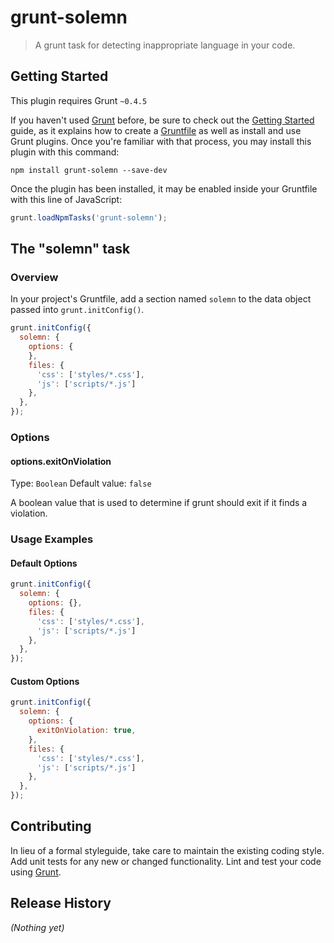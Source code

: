 # grunt-solemn

> A grunt task for detecting inappropriate language in your code.

## Getting Started
This plugin requires Grunt `~0.4.5`

If you haven't used [Grunt](http://gruntjs.com/) before, be sure to check out the [Getting Started](http://gruntjs.com/getting-started) guide, as it explains how to create a [Gruntfile](http://gruntjs.com/sample-gruntfile) as well as install and use Grunt plugins. Once you're familiar with that process, you may install this plugin with this command:

```shell
npm install grunt-solemn --save-dev
```

Once the plugin has been installed, it may be enabled inside your Gruntfile with this line of JavaScript:

```js
grunt.loadNpmTasks('grunt-solemn');
```

## The "solemn" task

### Overview
In your project's Gruntfile, add a section named `solemn` to the data object passed into `grunt.initConfig()`.

```js
grunt.initConfig({
  solemn: {
    options: {
    },
    files: {
      'css': ['styles/*.css'],
      'js': ['scripts/*.js']
    },
  },
});
```

### Options

#### options.exitOnViolation
Type: `Boolean`
Default value: `false`

A boolean value that is used to determine if grunt should exit if it finds a violation.

### Usage Examples

#### Default Options

```js
grunt.initConfig({
  solemn: {
    options: {},
    files: {
      'css': ['styles/*.css'],
      'js': ['scripts/*.js']
    },
  },
});
```

#### Custom Options

```js
grunt.initConfig({
  solemn: {
    options: {
      exitOnViolation: true,
    },
    files: {
      'css': ['styles/*.css'],
      'js': ['scripts/*.js']
    },
  },
});
```

## Contributing
In lieu of a formal styleguide, take care to maintain the existing coding style. Add unit tests for any new or changed functionality. Lint and test your code using [Grunt](http://gruntjs.com/).

## Release History
_(Nothing yet)_
